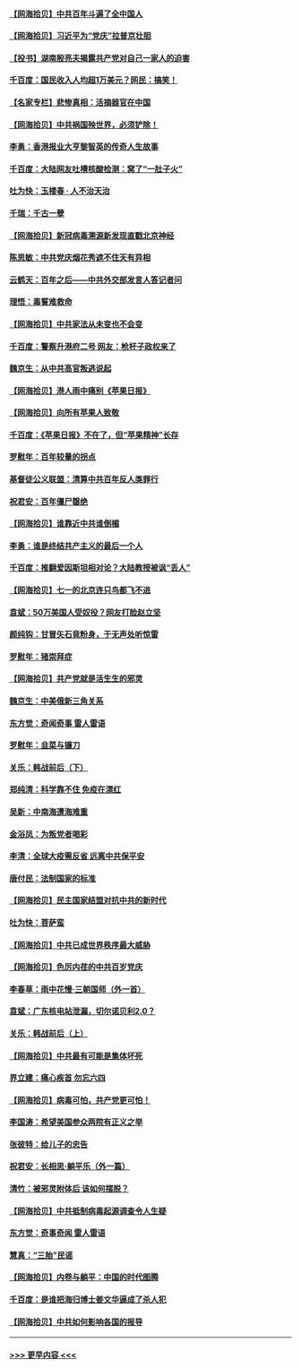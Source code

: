 #### [【网海拾贝】中共百年斗遍了全中国人](../pages/nsc993/n13060020.md?t=07030752) 
#### [【网海拾贝】习近平为“党庆”拉普京壮胆](../pages/nsc993/n13057781.md?t=07030752) 
#### [【投书】湖南殷亮夫揭露共产党对自己一家人的迫害](../pages/nsc993/n13057744.md?t=07030752) 
#### [千百度：国民收入人均超1万美元？网民：搞笑！](../pages/nsc993/n13057692.md?t=07030752) 
#### [【名家专栏】悲惨真相：活摘器官在中国](../pages/nsc993/n13056611.md?t=07030752) 
#### [【网海拾贝】中共祸国殃世界，必须铲除！](../pages/nsc993/n13056011.md?t=07030752) 
#### [李勇：香港报业大亨黎智英的传奇人生故事](../pages/nsc993/n13055258.md?t=07030752) 
#### [千百度：大陆网友吐槽核酸检测：窝了“一肚子火”](../pages/nsc993/n13055194.md?t=07030752) 
#### [吐为快：玉楼春 · 人不治天治](../pages/nsc993/n13054028.md?t=07030752) 
#### [千瑞：千古一孽](../pages/nsc993/n13054016.md?t=07030752) 
#### [【网海拾贝】新冠病毒溯源新发现直戳北京神经](../pages/nsc993/n13052425.md?t=07030752) 
#### [陈思敏：中共党庆烟花秀遮不住天有异相](../pages/nsc993/n13052020.md?t=07030752) 
#### [云鹤天：百年之后——中共外交部发言人答记者问](../pages/nsc993/n13051604.md?t=07030752) 
#### [理悟：毒誓难救命](../pages/nsc993/n13051601.md?t=07030752) 
#### [【网海拾贝】中共家法从未变也不会变](../pages/nsc993/n13050366.md?t=07030752) 
#### [千百度：警察升港府二号 网友：枪杆子政权来了](../pages/nsc993/n13050261.md?t=07030752) 
#### [魏京生：从中共高官叛逃说起](../pages/nsc993/n13048997.md?t=07030752) 
#### [【网海拾贝】港人雨中痛别《苹果日报》](../pages/nsc993/n13048941.md?t=07030752) 
#### [【网海拾贝】向所有苹果人致敬](../pages/nsc993/n13046795.md?t=07030752) 
#### [千百度：《苹果日报》不在了，但“苹果精神”长存](../pages/nsc993/n13046703.md?t=07030752) 
#### [罗慰年：百年较量的拐点](../pages/nsc993/n13046542.md?t=07030752) 
#### [基督徒公义联盟：清算中共百年反人类罪行](../pages/nsc993/n13046499.md?t=07030752) 
#### [祝君安：百年僵尸罄绝](../pages/nsc993/n13045595.md?t=07030752) 
#### [【网海拾贝】谁靠近中共谁倒楣](../pages/nsc993/n13044667.md?t=07030752) 
#### [李勇：谁是终结共产主义的最后一个人](../pages/nsc993/n13044397.md?t=07030752) 
#### [千百度：推翻爱因斯坦相对论？大陆教授被讽“丢人”](../pages/nsc993/n13043908.md?t=07030752) 
#### [【网海拾贝】七一的北京连只鸟都飞不进](../pages/nsc993/n13041377.md?t=07030752) 
#### [袁斌：50万美国人受奴役？网友打脸赵立坚](../pages/nsc993/n13041330.md?t=07030752) 
#### [颜纯钩：甘冒矢石竟粉身，于无声处听惊雷](../pages/nsc993/n13041140.md?t=07030752) 
#### [罗慰年：猪崇拜症](../pages/nsc993/n13041071.md?t=07030752) 
#### [【网海拾贝】共产党就是活生生的邪灵](../pages/nsc993/n13036627.md?t=07030752) 
#### [魏京生：中美俄新三角关系](../pages/nsc993/n13035986.md?t=07030752) 
#### [东方觉：奇闻奇事 雷人雷语](../pages/nsc993/n13035878.md?t=07030752) 
#### [罗慰年：韭菜与镰刀](../pages/nsc993/n13034374.md?t=07030752) 
#### [关乐：韩战前后（下）](../pages/nsc993/n13034113.md?t=07030752) 
#### [郑纯清：科学靠不住 免疫在漂红](../pages/nsc993/n13034093.md?t=07030752) 
#### [吴新：中南海遭海难重](../pages/nsc993/n13034084.md?t=07030752) 
#### [金浴凤：为叛党者喝彩](../pages/nsc993/n13034058.md?t=07030752) 
#### [李清：全球大疫需反省 远离中共保平安](../pages/nsc993/n13033784.md?t=07030752) 
#### [唐付民：法制国家的标准](../pages/nsc993/n13032944.md?t=07030752) 
#### [【网海拾贝】民主国家结盟对抗中共的新时代](../pages/nsc993/n13031717.md?t=07030752) 
#### [吐为快：菩萨蛮](../pages/nsc993/n13030033.md?t=07030752) 
#### [【网海拾贝】中共已成世界秩序最大威胁](../pages/nsc993/n13028138.md?t=07030752) 
#### [【网海拾贝】色厉内荏的中共百岁党庆](../pages/nsc993/n13025582.md?t=07030752) 
#### [李春草：雨中花慢‧三朝国师（外一首）](../pages/nsc993/n13025567.md?t=07030752) 
#### [袁斌：广东核电站泄漏，切尔诺贝利2.0？](../pages/nsc993/n13025475.md?t=07030752) 
#### [关乐：韩战前后（上）](../pages/nsc993/n13025387.md?t=07030752) 
#### [【网海拾贝】中共最有可能是集体坏死](../pages/nsc993/n13023101.md?t=07030752) 
#### [界立建：痛心疾首 勿忘六四](../pages/nsc993/n13022339.md?t=07030752) 
#### [【网海拾贝】病毒可怕，共产党更可怕！](../pages/nsc993/n13020728.md?t=07030752) 
#### [李国涛：希望美国参众两院有正义之举](../pages/nsc993/n13020674.md?t=07030752) 
#### [张彼特：给儿子的忠告](../pages/nsc993/n13018934.md?t=07030752) 
#### [祝君安：长相思‧躺平乐（外一篇）](../pages/nsc993/n13018923.md?t=07030752) 
#### [清竹：被邪灵附体后 该如何摆脱？](../pages/nsc993/n13018877.md?t=07030752) 
#### [【网海拾贝】中共抵制病毒起源调查令人生疑](../pages/nsc993/n13017785.md?t=07030752) 
#### [东方觉：奇事奇闻 雷人雷语](../pages/nsc993/n13017577.md?t=07030752) 
#### [慧真：“三胎”民谣](../pages/nsc993/n13017394.md?t=07030752) 
#### [【网海拾贝】内卷与躺平：中国的时代图腾](../pages/nsc993/n13016128.md?t=07030752) 
#### [千百度：是谁把海归博士姜文华逼成了杀人犯](../pages/nsc993/n13015218.md?t=07030752) 
#### [【网海拾贝】中共如何影响各国的报导](../pages/nsc993/n13012599.md?t=07030752) 

----
#### [ >>> 更早内容 <<< ](../indexes/nsc993-earlier.md)
